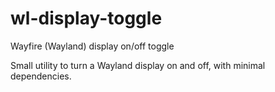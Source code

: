 # wl-display-toggle

Wayfire (Wayland) display on/off toggle

Small utility to turn a Wayland display on and off, with minimal dependencies.


